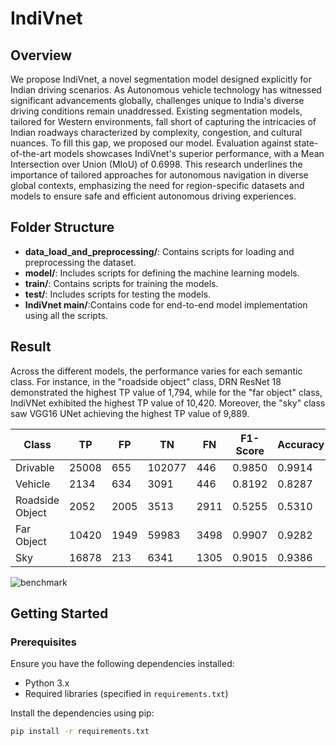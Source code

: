 # IndiVnet

## Overview
We propose IndiVnet, a novel segmentation model designed explicitly for Indian driving scenarios. As Autonomous vehicle technology has witnessed significant advancements globally, challenges unique to India's diverse driving conditions remain unaddressed. Existing segmentation models, tailored for Western environments, fall short of capturing the intricacies of Indian roadways characterized by complexity, congestion, and cultural nuances. To fill this gap, we proposed our model. Evaluation against state-of-the-art models showcases IndiVnet's superior performance, with a Mean Intersection over Union (MIoU) of 0.6998. This research underlines the importance of tailored approaches for autonomous navigation in diverse global contexts, emphasizing the need for region-specific datasets and models to ensure safe and efficient autonomous driving experiences.



## Folder Structure
- **data_load_and_preprocessing/**: Contains scripts for loading and preprocessing the dataset.
- **model/**: Includes scripts for defining the machine learning models. 
- **train/**: Contains scripts for training the models.
- **test/**: Includes scripts for testing the models.
- **IndiVnet main/**:Contains code for end-to-end model implementation using all the scripts.


## Result
Across the different models, the performance varies for each semantic class. For instance, in the "roadside object" class, DRN ResNet 18 demonstrated the highest TP value of 1,794, while for the "far object" class, IndiVNet exhibited the highest TP value of 10,420. Moreover, the "sky" class saw VGG16 UNet achieving the highest TP value of 9,889.

| Class             | TP     | FP   | TN      | FN   | F1-Score | Accuracy |  IoU  |  MIoU  |
| ----------------- | ------ | ---- | ------- | ---- | -------- | -------- | ----- | ------ |
| Drivable          | 25008  | 655  | 102077  | 446  | 0.9850   | 0.9914   | 0.958 |        |
| Vehicle           | 2134   | 634  | 3091    | 446  | 0.8192   | 0.8287   | 0.664 |        |
| Roadside Object   | 2052   | 2005 | 3513    | 2911 | 0.5255   | 0.5310   | 0.294 | 0.6998 |
| Far Object        | 10420  | 1949 | 59983   | 3498 | 0.9907   | 0.9282   | 0.657 |        |
| Sky               | 16878  | 213  | 6341    | 1305 | 0.9015   | 0.9386   | 0.917 |        |

![benchmark]("images/benchmark.png")


## Getting Started

### Prerequisites
Ensure you have the following dependencies installed:
- Python 3.x
- Required libraries (specified in `requirements.txt`)

Install the dependencies using pip:
```bash
pip install -r requirements.txt
